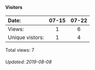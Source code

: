 #### Visitors
Date:   |         07-15   |  07-22
|:---   |:---:    |:---:
Views:  |         1       |  6
Unique  vistors:  |       1  |      4

Total views: 7
###### Updated: 2019-08-08
